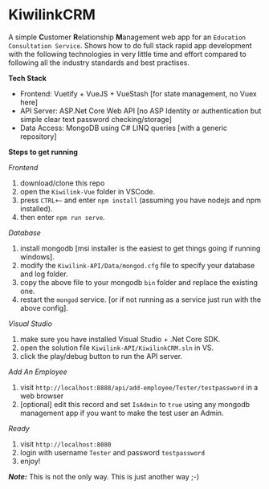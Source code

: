 # KiwilinkCRM
A simple **C**ustomer **R**elationship **M**anagement web app for an `Education Consultation Service`. Shows how to do full stack rapid app development with the following technologies in very little time and effort compared to following all the industry standards and best practises.

**Tech Stack**
- Frontend: Vuetify + VueJS + VueStash [for state management, no Vuex here]
- API Server: ASP.Net Core Web API [no ASP Identity or authentication but simple clear text password checking/storage]
- Data Access: MongoDB using C# LINQ queries [with a generic repository]

**Steps to get running**

*Frontend*
1. download/clone this repo
2. open the `Kiwilink-Vue` folder in VSCode.
3. press `CTRL+~` and enter `npm install` (assuming you have nodejs and npm installed).
4. then enter `npm run serve`.

*Database*
1. install mongodb [msi installer is the easiest to get things going if running windows].
2. modify the `Kiwilink-API/Data/mongod.cfg` file to specify your database and log folder.
3. copy the above file to your mongodb `bin` folder and replace the existing one.
4. restart the `mongod` service. [or if not running as a service just run with the above config].

*Visual Studio*
1. make sure you have installed Visual Studio + .Net Core SDK.
2. open the solution file `Kiwilink-API/KiwilinkCRM.sln` in VS.
3. click the play/debug button to run the API server.

*Add An Employee*
1. visit `http://localhost:8888/api/add-employee/Tester/testpassword` in a web browser
2. [optional] edit this record and set `IsAdmin` to `true` using any mongodb management app if you want to make the test user an Admin.

*Ready*
1. visit `http://localhost:8080`
2. login with username `Tester` and password `testpassword`
3. enjoy!

***Note:*** 
This is not the only way. This is just another way ;-)
